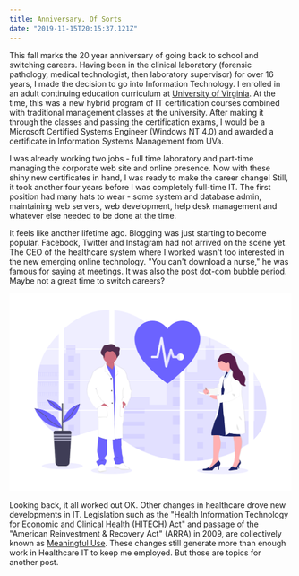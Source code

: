 ```yaml
---
title: Anniversary, Of Sorts
date: "2019-11-15T20:15:37.121Z"
---
```


This fall marks the 20 year anniversary of going back to school and switching careers. Having been in the clinical laboratory (forensic pathology, medical technologist, then laboratory supervisor) for over 16 years, I made the decision to go into Information Technology. I enrolled in an adult continuing education curriculum at [University of Virginia](https://www.virginia.edu/). At the time, this was a new hybrid program of IT certification courses combined with traditional management classes at the university. After making it through the classes and passing the certification exams, I would be a Microsoft Certified Systems Engineer (Windows NT 4.0) and awarded a certificate in Information Systems Management from UVa. 

I was already working two jobs - full time laboratory and part-time managing the corporate web site and online presence. Now with these shiny new certificates in hand, I was ready to make the career change!  Still, it took another four years before I was completely full-time IT. The first position had many hats to wear - some system and database admin, maintaining web servers, web development, help desk management and whatever else needed to be done at the time.


It feels like another lifetime ago. Blogging was just starting to become popular. Facebook, Twitter and Instagram had not arrived on the scene yet.  The CEO of the healthcare system where I worked wasn't too interested in the new emerging online technology.  "You can't download a nurse," he was famous for saying at meetings. It was also the post dot-com bubble period. Maybe not a great time to switch careers? 

![Health](./undraw_medicine.png)

Looking back, it all worked out OK.  Other changes in healthcare drove new developments in IT. Legislation such as the "Health Information Technology for Economic and Clinical Health (HITECH) Act" and passage of the "American Reinvestment & Recovery Act" (ARRA) in 2009, are collectively known as [Meaningful Use](https://www.cdc.gov/ehrmeaningfuluse/introduction.html). These changes still generate more than enough work in Healthcare IT to keep me employed. But those are topics for another post.